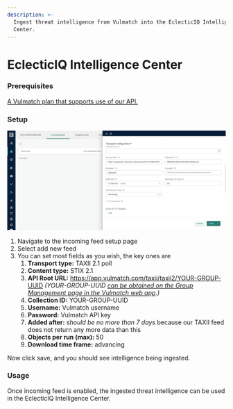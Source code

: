 ```yaml
---
description: >-
  Ingest threat intelligence from Vulmatch into the EclecticIQ Intelligence
  Center.
---
```


# EclecticIQ Intelligence Center

### Prerequisites

[A Vulmatch plan that supports use of our API.](https://www.vulmatch.com/pricing/)

### Setup

![EclecticIQ incoming feed setup](<../.gitbook/assets/obstracts-eiq (1).png>)

1. Navigate to the incoming feed setup page
2. Select add new feed
3. You can set most fields as you wish, the key ones are
   1. **Transport type:** TAXII 2.1 poll
   2. **Content type:** STIX 2.1
   3. **API Root URL:** https://app.vulmatch.com/taxii/taxii2/YOUR-GROUP-UUID _(_YOUR-GROUP-UUID [_can be obtained on the Group Management page in the Vulmatch web app_](https://app.vulmatch.com/user/manage\_group)_.)_
   4. **Collection ID:** YOUR-GROUP-UUID
   5. **Username:** Vulmatch username
   6. **Password:** Vulmatch API key
   7. **Added after:** _should be no more than 7 days_ because our TAXII feed does not return any more data than this
   8. **Objects per run (max):** 50
   9. **Download time frame:** advancing

Now click save, and you should see intelligence being ingested.&#x20;

### Usage

Once incoming feed is enabled, the ingested threat intelligence can be used in the EclecticIQ Intelligence Center.
